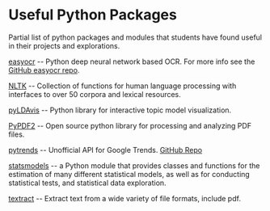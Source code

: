 # Useful Python Packages

Partial list of python packages and modules that students have found useful in their projects and explorations.

[easyocr](https://pypi.org/project/easyocr/) -- Python deep neural network based OCR. For more info see the
[GitHub easyocr repo](https://github.com/JaidedAI/EasyOCR).

[NLTK](https://www.nltk.org/index.html) -- Collection of functions for human language processing with interfaces to 
over 50 corpora and lexical resources.

[pyLDAvis](https://pyldavis.readthedocs.io/en/latest/index.html) -- Python library for interactive topic model
visualization.

[PyPDF2](https://pypdf2.readthedocs.io/en/latest/) -- Open source python library for processing and analyzing PDF files.

[pytrends](https://pypi.org/project/pytrends/) -- Unofficial API for Google Trends.
[GitHub Repo](https://github.com/GeneralMills/pytrends) 

[statsmodels](https://www.statsmodels.org/stable/index.html) -- a Python module that provides classes and functions for
the estimation of many different statistical models, as well as for conducting statistical tests, and statistical data
exploration.

[textract](https://textract.readthedocs.io/en/stable/) -- Extract text from a wide variety of file formats, include pdf.

